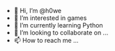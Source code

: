 - 👋 Hi, I’m @h0we
- 👀 I’m interested in games
- 🌱 I’m currently learning Python
- 💞️ I’m looking to collaborate on ...
- 📫 How to reach me ...

<!---
h0we/h0we is a ✨ special ✨ repository because its `README.md` (this file) appears on your GitHub profile.
You can click the Preview link to take a look at your changes.
--->
